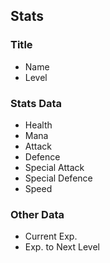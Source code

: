 ## Stats

### Title

- Name
- Level

### Stats Data

- Health
- Mana
- Attack
- Defence
- Special Attack
- Special Defence
- Speed

### Other Data

- Current Exp.
- Exp. to Next Level
